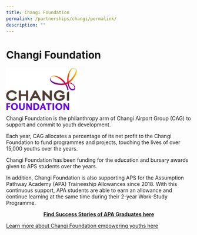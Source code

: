 ```yaml
---
title: Changi Foundation
permalink: /partnerships/changi/permalink/
description: ""
---
```

Changi Foundation
=================

<img src="/images/Changi/Changi%20Foundation.jpg" style="width:38%" align="left">

<br clear="left">


Changi Foundation is the philanthropy arm of Changi Airport Group (CAG) to support and commit to youth development.

Each year, CAG allocates a percentage of its net profit to the Changi Foundation to fund programmes and projects, touching the lives of over 15,000 youths over the years.

Changi Foundation has been funding for the education and bursary awards given to APS students over the years.  

In addition, Changi Foundation is also supporting APS for the Assumption Pathway Academy (APA) Traineeship Allowances since 2018. With this continuous support, APA students are able to earn an allowance and continue learning at the same time during their 2-year Work-Study Programme.

<center><b><a href="/files/APA%20Successful%20Stories%20Dec%202021.pdf">Find Success Stories of APA Graduates here</a></b></center>

[Learn more about Changi Foundation empowering youths here](https://www.changiairport.com/corporate/sustainability/changi-foundation.html)

